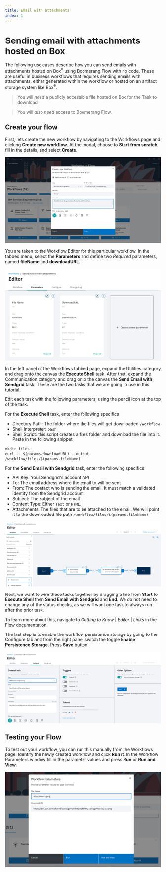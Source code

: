 ```yaml
---
title: Email with attachments
index: 1
---
```


# Sending email with attachments hosted on Box

The following use cases describe how you can send emails with attachments hosted on Box<sup>®</sup> using Boomerang Flow with no code. These are useful in business workflows that requires sending emails with attachments, either generated within the workflow or hosted on an artifact storage system like Box<sup>®</sup>.

> You will _need_ a publicly accessible file hosted on Box for the Task to download

> You will _also need_ access to Boomerang Flow.


## Create your flow

First, lets create the new workflow by navigating to the Workflows page and clicking **Create new workflow**. At the modal, choose to **Start from scratch**, fill in the details, and select **Create**.

![Create Workflow](./assets/email-attachments-create-workflow.png)

You are taken to the Workflow Editor for this particular workflow. In the tabbed menu, select the **Parameters** and define two _Required_ parameters, named **fileName** and **downloadURL**.

![Workflow Parameters](./assets/email-define-parameters.png)

In the left panel of the Workflows tabbed page, expand the Utilities category and drag onto the canvas the **Execute Shell** task. After that, expand the Communication category and drag onto the canvas the **Send Email with Sendgrid** task. These are the two tasks that we are going to use in this tutorial.

Edit each task with the following parameters, using the pencil icon at the top of the task.

For the **Execute Shell** task, enter the following specifics
- Directory Path: The folder where the files will get downloaded `/workflow`
- Shell Interpreter: `bash`
- Shell Script: this script creates a files folder and download the file into it. Paste in the following snippet
```
mkdir files
curl -L $(params.downloadURL) --output /workflow/files/$(params.fileName)
```

For the **Send Email with Sendgrid** task, enter the following specifics
- API Key: Your Sendgrid's account API
- To: The email address where the email to will be sent
- From: The contact who is sending the email. It must match a validated identity from the Sendgrid account
- Subject: The subject of the email
- Content Type: Either `Text` or `HTML`.
- Attachments: The files that are to be attached to the email. We will point it to the downloaded file path `/workflow/files/$(params.fileName)`

![Workflow Settings](./assets/email-attachments-workflow.png)

Next, we want to wire these tasks together by dragging a line from **Start** to **Execute Shell** then **Send Email with Sendgrid** and **End**. We do not need to change any of the status checks, as we will want one task to always run after the prior task.

To learn more about this, navigate to _Getting to Know_ | _Editor_ | _Links_ in the Flow documentation.

The last step is to enable the workflow persistence storage by going to the Configure tab and from the right panel switch the toggle **Enable Persistence Storage**. Press **Save** button.

![Persistence Storage Settings](./assets/email-attachments-settings.png)


## Testing your Flow

To test out your workflow, you can run this manually from the Workflows page. Identify the newly created workflow and click **Run it**. In the Workflow Parameters window fill in the parameter values and press **Run** or **Run and View**.

![Workflow Parameters](./assets/email-attachments-run.png)
